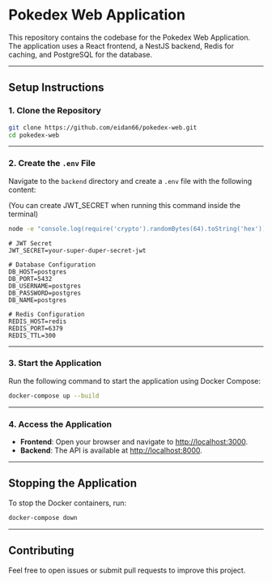 
# **Pokedex Web Application**

This repository contains the codebase for the Pokedex Web Application. The application uses a React frontend, a NestJS backend, Redis for caching, and PostgreSQL for the database.

---

## **Setup Instructions**

### **1. Clone the Repository**

```bash
git clone https://github.com/eidan66/pokedex-web.git
cd pokedex-web
```

---

### **2. Create the `.env` File**

Navigate to the `backend` directory and create a `.env` file with the following content:

(You can create JWT_SECRET when running this command inside the terminal)
```bash
node -e "console.log(require('crypto').randomBytes(64).toString('hex'))"
```


```plaintext
# JWT Secret
JWT_SECRET=your-super-duper-secret-jwt

# Database Configuration
DB_HOST=postgres
DB_PORT=5432
DB_USERNAME=postgres
DB_PASSWORD=postgres
DB_NAME=postgres

# Redis Configuration
REDIS_HOST=redis
REDIS_PORT=6379
REDIS_TTL=300
```

---

### **3. Start the Application**

Run the following command to start the application using Docker Compose:

```bash
docker-compose up --build
```

---

### **4. Access the Application**

- **Frontend**: Open your browser and navigate to [http://localhost:3000](http://localhost:3000).
- **Backend**: The API is available at [http://localhost:8000](http://localhost:8000).

---

## **Stopping the Application**

To stop the Docker containers, run:
```bash
docker-compose down
```

---

## **Contributing**

Feel free to open issues or submit pull requests to improve this project.

